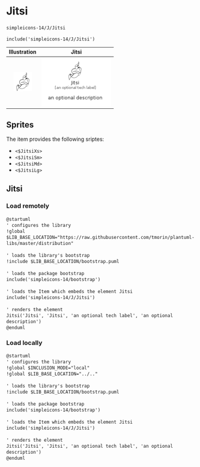 # Jitsi


```text
simpleicons-14/J/Jitsi
```

```text
include('simpleicons-14/J/Jitsi')
```



| Illustration | Jitsi |
| :---: | :---: |
| ![illustration for Illustration](../../simpleicons-14/J/Jitsi.png) | ![illustration for Jitsi](../../simpleicons-14/J/Jitsi.Local.png) |



## Sprites
The item provides the following sriptes:

- `<$JitsiXs>`
- `<$JitsiSm>`
- `<$JitsiMd>`
- `<$JitsiLg>`





## Jitsi

### Load remotely
```plantuml
@startuml
' configures the library
!global $LIB_BASE_LOCATION="https://raw.githubusercontent.com/tmorin/plantuml-libs/master/distribution"

' loads the library's bootstrap
!include $LIB_BASE_LOCATION/bootstrap.puml

' loads the package bootstrap
include('simpleicons-14/bootstrap')

' loads the Item which embeds the element Jitsi
include('simpleicons-14/J/Jitsi')

' renders the element
Jitsi('Jitsi', 'Jitsi', 'an optional tech label', 'an optional description')
@enduml
```

### Load locally
```plantuml
@startuml
' configures the library
!global $INCLUSION_MODE="local"
!global $LIB_BASE_LOCATION="../.."

' loads the library's bootstrap
!include $LIB_BASE_LOCATION/bootstrap.puml

' loads the package bootstrap
include('simpleicons-14/bootstrap')

' loads the Item which embeds the element Jitsi
include('simpleicons-14/J/Jitsi')

' renders the element
Jitsi('Jitsi', 'Jitsi', 'an optional tech label', 'an optional description')
@enduml
```

